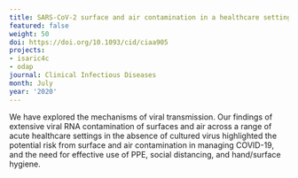 ```yaml
---
title: SARS-CoV-2 surface and air contamination in a healthcare setting
featured: false
weight: 50
doi: https://doi.org/10.1093/cid/ciaa905
projects:
- isaric4c
- odap
journal: Clinical Infectious Diseases
month: July
year: '2020'
---
```




We have explored the mechanisms of viral transmission. Our findings of
extensive viral RNA contamination of surfaces and air across a range of
acute healthcare settings in the absence of cultured virus highlighted
the potential risk from surface and air contamination in managing
COVID-19, and the need for effective use of PPE, social distancing, and
hand/surface hygiene.
